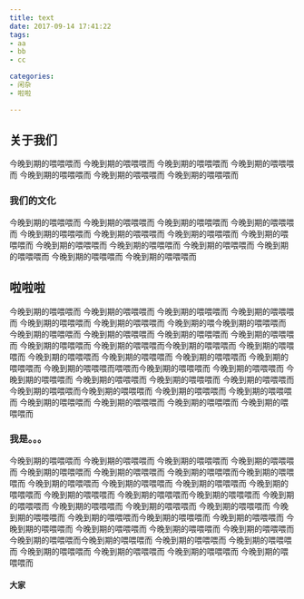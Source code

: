 ```yaml
---
title: text
date: 2017-09-14 17:41:22
tags:
- aa
- bb
- cc

categories:
- 闲杂
- 啦啦

---
```

## 关于我们

今晚到期的喂喂喂而
今晚到期的喂喂喂而
今晚到期的喂喂喂而
今晚到期的喂喂喂而
今晚到期的喂喂喂而
今晚到期的喂喂喂而
今晚到期的喂喂喂而
<!-- more -->
### 我们的文化
今晚到期的喂喂喂而
今晚到期的喂喂喂而
今晚到期的喂喂喂而
今晚到期的喂喂喂而
今晚到期的喂喂喂而
今晚到期的喂喂喂而
今晚到期的喂喂喂而
今晚到期的喂喂喂而
今晚到期的喂喂喂而
今晚到期的喂喂喂而
今晚到期的喂喂喂而
今晚到期的喂喂喂而
今晚到期的喂喂喂而
今晚到期的喂喂喂而

## 啦啦啦
今晚到期的喂喂喂而
今晚到期的喂喂喂而
今晚到期的喂喂喂而
今晚到期的喂喂喂而
今晚到期的喂喂喂而
今晚到期的喂喂喂而
今晚到期的喂今晚到期的喂喂喂而
今晚到期的喂喂喂而
今晚到期的喂喂喂而
今晚到期的喂喂喂而
今晚到期的喂喂喂而
今晚到期的喂喂喂而
今晚到期的喂喂喂而今晚到期的喂喂喂而
今晚到期的喂喂喂而
今晚到期的喂喂喂而
今晚到期的喂喂喂而
今晚到期的喂喂喂而
今晚到期的喂喂喂而
今晚到期的喂喂喂而喂喂而今晚到期的喂喂喂而
今晚到期的喂喂喂而
今晚到期的喂喂喂而
今晚到期的喂喂喂而
今晚到期的喂喂喂而
今晚到期的喂喂喂而
今晚到期的喂喂喂而今晚到期的喂喂喂而
今晚到期的喂喂喂而
今晚到期的喂喂喂而
今晚到期的喂喂喂而
今晚到期的喂喂喂而
今晚到期的喂喂喂而
今晚到期的喂喂喂而
### 我是。。。
今晚到期的喂喂喂而
今晚到期的喂喂喂而
今晚到期的喂喂喂而
今晚到期的喂喂喂而
今晚到期的喂喂喂而
今晚到期的喂喂喂而
今晚到期的喂喂喂而今晚到期的喂喂喂而
今晚到期的喂喂喂而
今晚到期的喂喂喂而
今晚到期的喂喂喂而
今晚到期的喂喂喂而
今晚到期的喂喂喂而
今晚到期的喂喂喂而今晚到期的喂喂喂而
今晚到期的喂喂喂而
今晚到期的喂喂喂而
今晚到期的喂喂喂而
今晚到期的喂喂喂而
今晚到期的喂喂喂而
今晚到期的喂喂喂而今晚到期的喂喂喂而
今晚到期的喂喂喂而
今晚到期的喂喂喂而
今晚到期的喂喂喂而
今晚到期的喂喂喂而
今晚到期的喂喂喂而
今晚到期的喂喂喂而今晚到期的喂喂喂而
今晚到期的喂喂喂而
今晚到期的喂喂喂而
今晚到期的喂喂喂而
今晚到期的喂喂喂而
今晚到期的喂喂喂而
今晚到期的喂喂喂而
#### 大家

